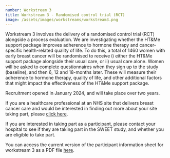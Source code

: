 ```yaml
---
number: Workstream 3
title: Workstream 3 - Randomised control trial (RCT)
image: /assets/images/workstreams/workstream3.png
---
```


Workstream 3 involves the delivery of a randomised control trial (RCT) alongside a process evaluation.
We are investigating whether the HT&Me support package improves adherence to hormone therapy and cancer-specific health-related quality of life. To do this, a total of 1460 women with early breast cancer will be randomised to receive i) either the HT&Me support package alongside their usual care, or ii) usual care alone. Women will be asked to complete questionnaires when they sign up to the study (baseline), and then 6, 12 and 18-months later. These will measure their adherence to hormone therapy, quality of life, and other additional factors that might impact the effectiveness of the HT&Me support package.

Recruitment opened in January 2024, and will take place over two years.

If you are a healthcare professional at an NHS site that delivers breast cancer care and would be interested in finding out more about your site taking part, please [click here](/#contact).

If you are interested in taking part as a participant, please contact your hospital to see if they are taking part in the SWEET study, and whether you are eligible to take part.

You can access the current version of the participant information sheet for workstream 3 as a PDF file [here](/).
